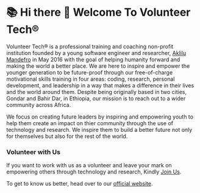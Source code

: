 # 📚 Hi there 👋 Welcome To Volunteer Tech®

Volunteer Tech® is a professional training and coaching non-profit institution founded by a young software engineer and researcher, [Aklilu Mandefro](https://volunteer-tech.com/Aklilu/) in May 2016 with the goal of helping humanity forward and making the world a better place. We are here to inspire and empower the younger generation to be future-proof through our free-of-charge motivational skills training in four areas: coding, research, personal development, and leadership in a way that makes a difference in their lives and the world around them. Despite being originally based in two cities, Gondar and Bahir Dar, in Ethiopia, our mission is to reach out to a wider community across Africa.

​We focus on creating future leaders by inspiring and empowering youth to help them create an impact on thier community through the use of technology and research. We inspire them to build a better future not only for themselves but also for the rest of the world.

### Volunteer with Us

If you want to work with us as a volunteer and leave your mark on empowering others through technology and research, Kindly [Join Us](https://volunteer-tech.com/Become-A-Volunteer).

To get to know us better, head over to our [official website](https://volunteer-tech.com/).

